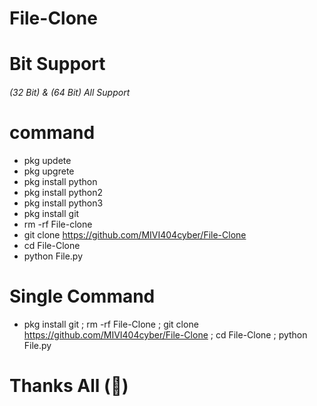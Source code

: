 # File-Clone
# Bit Support
###### (32 Bit) & (64 Bit) All Support
# command
- pkg updete
- pkg upgrete
- pkg install python
- pkg install python2
- pkg install python3
- pkg install git
- rm -rf File-clone
- git clone https://github.com/MIVI404cyber/File-Clone
- cd File-Clone
- python File.py
# Single Command
- pkg install git ; rm -rf File-Clone ; git clone https://github.com/MIVI404cyber/File-Clone ; cd File-Clone ; python File.py
# Thanks All (💝)
